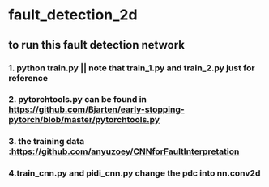 # fault_detection_2d
##  to run this fault detection network
### 1. python train.py  ||  note that train_1.py and train_2.py just for reference
### 2. pytorchtools.py can be found in https://github.com/Bjarten/early-stopping-pytorch/blob/master/pytorchtools.py
### 3. the training data :https://github.com/anyuzoey/CNNforFaultInterpretation
### 4.train_cnn.py and pidi_cnn.py change the pdc into nn.conv2d 
